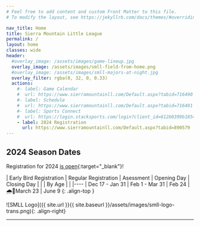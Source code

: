 ```yaml
---
# Feel free to add content and custom Front Matter to this file.
# To modify the layout, see https://jekyllrb.com/docs/themes/#overriding-theme-defaults

nav_title: Home
title: Sierra Mountain Little League
permalink: /
layout: home
classes: wide
header:
  #overlay_image: /assets/images/game-lineup.jpg
  overlay_image: /assets/images/smll-field-from-home.png
  #overlay_image: /assets/images/smll-majors-at-night.jpg
  overlay_filter: rgba(0, 32, 0, 0.33)
  actions:
    #- label: Game Calendar
    #  url: https://www.sierramountainll.com/Default.aspx?tabid=716490
    #- label: Schedule
    #  url: https://www.sierramountainll.com/Default.aspx?tabid=716491
    #- label: Sports Connect
    #  url: https://login.stacksports.com/login?client_id=612b0399b1854a002e427f78&redirect_uri=https://core-api.bluesombrero.com/login/redirect/portal/7479&app_name=Sierra+Mountain+Little+League&portalid=7479&instancekey=sports
    - label: 2024 Registration
      url: https://www.sierramountainll.com/Default.aspx?tabid=890579
---
```


## 2024 Season Dates

Registration for 2024 [is open](https://www.sierramountainll.com/Default.aspx?tabid=890579){:target="_blank"}!

| Early Bird Registration | Regular Registration | Asessment      | Opening Day | Closing Day
|                         |                      | By Age         |             |
|----
| Dec 17 - Jan 31         | Feb 1 - Mar 31       | Feb 24         | :cloud_with_rain::crossed_fingers:March 23     | June 9
{: .align-top }

![SMLL Logo]({{ site.url }}{{ site.baseurl }}/assets/images/smll-logo-trans.png){: .align-right}

----
